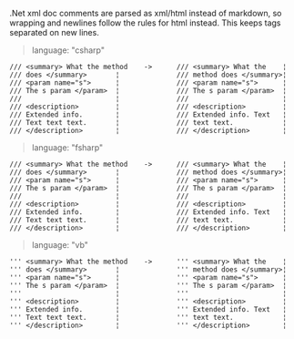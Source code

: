 .Net xml doc comments are parsed as xml/html instead of markdown, so wrapping
and newlines follow the rules for html instead. This keeps tags separated on new
lines.

> language: "csharp"

    /// <summary> What the method    ->      /// <summary> What the    ¦
    /// does </summary>       ¦              /// method does </summary>¦
    /// <param name="s">      ¦              /// <param name="s">      ¦
    /// The s param </param>  ¦              /// The s param </param>  ¦
    ///                       ¦              ///                       ¦
    /// <description>         ¦              /// <description>         ¦
    /// Extended info.        ¦              /// Extended info. Text   ¦
    /// Text text text.       ¦              /// text text.            ¦
    /// </description>        ¦              /// </description>        ¦

> language: "fsharp"

    /// <summary> What the method    ->      /// <summary> What the    ¦
    /// does </summary>       ¦              /// method does </summary>¦
    /// <param name="s">      ¦              /// <param name="s">      ¦
    /// The s param </param>  ¦              /// The s param </param>  ¦
    ///                       ¦              ///                       ¦
    /// <description>         ¦              /// <description>         ¦
    /// Extended info.        ¦              /// Extended info. Text   ¦
    /// Text text text.       ¦              /// text text.            ¦
    /// </description>        ¦              /// </description>        ¦

> language: "vb"

    ''' <summary> What the method    ->      ''' <summary> What the    ¦
    ''' does </summary>       ¦              ''' method does </summary>¦
    ''' <param name="s">      ¦              ''' <param name="s">      ¦
    ''' The s param </param>  ¦              ''' The s param </param>  ¦
    '''                       ¦              '''                       ¦
    ''' <description>         ¦              ''' <description>         ¦
    ''' Extended info.        ¦              ''' Extended info. Text   ¦
    ''' Text text text.       ¦              ''' text text.            ¦
    ''' </description>        ¦              ''' </description>        ¦
